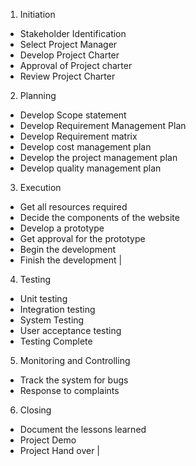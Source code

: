 1. Initiation  
 * Stakeholder Identification   
 * Select Project Manager   
 * Develop Project Charter   
 * Approval of Project charter   
 * Review Project Charter                                                                                                                       
2. Planning   
 * Develop Scope statement   
 * Develop Requirement Management Plan     
 * Develop Requirement matrix   
 * Develop cost management plan  
 * Develop the project management plan   
 * Develop quality management plan   
 3. Execution   
  * Get all resources required   
  * Decide the components of the website   
  * Develop a prototype   
  * Get approval for the prototype   
  * Begin the development   
  * Finish the development                                                                                         |
4. Testing   
  * Unit testing   
  * Integration testing  
  * System Testing   
  * User acceptance testing   
  * Testing Complete                                                                                                                     
5. Monitoring and Controlling   
  * Track the system for bugs   
  * Response to complaints                                                                                                                
6. Closing   
  * Document the lessons learned   
  * Project Demo   
  * Project Hand over                                                                                                                                                                                                           |
